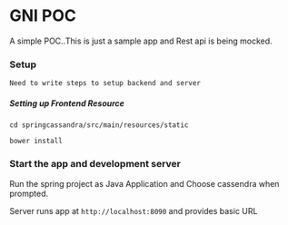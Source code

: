 # GNI POC

A simple POC..This is just a sample app and Rest api is being mocked. 

### Setup

    Need to write steps to setup backend and server

##### Setting up Frontend Resource

    cd springcassandra/src/main/resources/static
    
    bower install

### Start the app and development server

 Run the spring project as Java Application and Choose cassendra when prompted. 

 Server runs app at `http://localhost:8090` and provides basic URL

